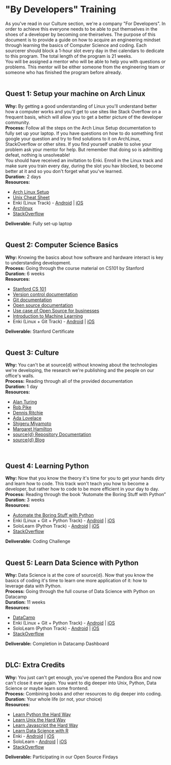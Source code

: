 # "By Developers" Training<br>

As you've read in our Culture section, we're a company "For Developers". In order to achieve this everyone needs to be able to put themselves in the shoes of a developer by becoming one theirselves.
The purpose of this document is to provide a guide on how to acquire an engineering mindset through learning the basics of Computer Science and coding. Each sourcerer should block a 1-hour slot every day in thei calendars to dedicate to this program. The total length of the program is 21 weeks.<br>
You will be assigned a mentor who will be able to help you with questions or problems. This mentor will be either someone from the engineering team or someone who has finished the program before already.<br>
<br>

## Quest 1: Setup your machine on Arch Linux<br>
<b>Why:</b> By getting a good understanding of Linux you'll understand better how a computer works and you'll get to use sites like Stack Overflow on a frequent basis, which will allow you to get a better picture of the developer community.<br>
<b>Process:</b> Follow all the steps on the Arch Linux Setup documentation to fully set up your laptop. If you have questions on how to do something first google your question and try to find solutions to it on ArchLinux, StackOverflow or other sites. If you find yourself unable to solve your problem ask your mentor for help. But remember that doing so is admitting defeat, nothing is unsolveable!<br>
You should have received an invitation to Enki. Enroll in the Linux track and make sure you train every day, during the slot you hav blocked, to become better at it and so you don't forget what you've learned.<br>
<b>Duration:</b> 2 days<br>
<b>Resources:</b><br>
* <a href="https://github.com/src-d/tutorial/blob/master/talent/by-developers-training/linux.md">Arch Linux Setup</a><br>
* <a href="http://cheatsheetworld.com/programming/unix-linux-cheat-sheet/">Unix Cheat Sheet</a><br>
* Enki (Linux Track) - <a href="https://play.google.com/store/apps/details?id=com.enki.insights&hl=en">Android</a> | <a href="https://itunes.apple.com/us/app/enki-improve-programming-skills-learn-to-code/id993753145?mt=8">iOS</a><br>
* <a href="https://wiki.archlinux.org/">Archlinux</a><br>
* <a href="https://stackoverflow.com/">StackOverflow</a><br>

<b>Deliverable:</b> Fully set-up laptop<br>
<br>

## Quest 2: Computer Science Basics<br>
<b>Why:</b> Knowing the basics about how software and hardware interact is key to understanding development.<br>
<b>Process:</b> Going through the course material on CS101 by Stanford<br>
<b>Duration:</b> 6 weeks<br>
<b>Resources:</b><br>
* <a href="http://online.stanford.edu/course/computer-science-101-self-paced">Stanford CS 101</a><br>
* <a href="https://www.atlassian.com/git/tutorials/what-is-version-control">Version control documentation</a><br>
* <a href="https://try.github.io/levels/1/challenges/1">Git documentation</a><br>
* <a href="https://en.wikipedia.org/wiki/Open-source_model">Open source documentation</a><br>
* <a href="https://opensource.org/advocacy/case_for_business.php">Use case of Open Source for businesses</a><br>
* <a href="http://www.r2d3.us/visual-intro-to-machine-learning-part-1/">Introduction to Machine Learning</a><br>
* Enki (Linux + Git Track) - <a href="https://play.google.com/store/apps/details?id=com.enki.insights&hl=en">Android</a> | <a href="https://itunes.apple.com/us/app/enki-improve-programming-skills-learn-to-code/id993753145?mt=8">iOS</a><br>

<b>Deliverable:</b> Stanford Certificate<br>
<br>

## Quest 3: Culture<br>
<b>Why:</b> You can't be at source{d} without knowing about the technologies we're developing, the research we're publishing and the people on our office's walls.<br>
<b>Process:</b> Reading through all of the provided documentation<br>
<b>Duration:</b> 1 day<br>
<b>Resources:</b><br>
* <a href="https://en.wikipedia.org/wiki/Alan_Turing">Alan Turing</a><br>
* <a href="https://en.wikipedia.org/wiki/Rob_Pike">Rob Pike</a><br>
* <a href="https://en.wikipedia.org/wiki/Dennis_Ritchie">Dennis Ritchie</a><br>
* <a href="https://en.wikipedia.org/wiki/Ada_Lovelace">Ada Lovelace</a><br>
* <a href="https://en.wikipedia.org/wiki/Shigeru_Miyamoto">Shigeru Miyamoto</a><br>
* <a href="https://en.wikipedia.org/wiki/Margaret_Hamilton_(scientist)">Margaret Hamilton</a><br>
* <a href="https://github.com/src-d">source{d} Repository Documentation</a><br>
* <a href="https://blog.sourced.tech/">source{d} Blog</a><br>
<br>

## Quest 4: Learning Python<br>
<b>Why:</b> Now that you know the theory it's time for you to get your hands dirty and learn how to code. This track won't teach you how to become a developer, but rather how to code to be more efficient in your day to day.<br>
<b>Process:</b> Reading through the book “Automate the Boring Stuff with Python”<br>
<b>Duration:</b> 3 weeks<br>
<b>Resources:</b><br>
* <a href="https://automatetheboringstuff.com/">Automate the Boring Stuff with Python</a><br>
* Enki (Linux + Git + Python Track) - <a href="https://play.google.com/store/apps/details?id=com.enki.insights&hl=en">Android</a> | <a href="https://itunes.apple.com/us/app/enki-improve-programming-skills-learn-to-code/id993753145?mt=8">iOS</a><br>
* SoloLearn (Python Track) - <a href="https://play.google.com/store/apps/details?id=com.sololearn&hl=en">Android</a> | <a href="https://itunes.apple.com/us/app/learn-python-pro/id953972812?mt=8">iOS</a><br>
* <a href="https://stackoverflow.com/">StackOverflow</a><br>

<b>Deliverable:</b> Coding Challenge<br>
<br>

## Quest 5: Learn Data Science with Python<br>
<b>Why:</b> Data Science is at the core of source{d}. Now that you know the basics of coding it's time to learn one more application of it: how to leverage data with Python.<br>
<b>Process:</b> Going through the full course of Data Science with Python on Datacamp<br>
<b>Duration:</b> 11 weeks<br>
<b>Resources:</b><br>
* <a href="https://www.datacamp.com/courses/tech:python">DataCamp</a><br>
* Enki (Linux + Git + Python Track) - <a href="https://play.google.com/store/apps/details?id=com.enki.insights&hl=en">Android</a> | <a href="https://itunes.apple.com/us/app/enki-improve-programming-skills-learn-to-code/id993753145?mt=8">iOS</a><br>
* SoloLearn (Python Track) - <a href="https://play.google.com/store/apps/details?id=com.sololearn&hl=en">Android</a> | <a href="https://itunes.apple.com/us/app/learn-python-pro/id953972812?mt=8">iOS</a><br>
* <a href="https://stackoverflow.com/">StackOverflow</a><br>

<b>Deliverable:</b> Completion in Datacamp Dashboard<br>
<br>

## DLC: Extra Credits<br>
<b>Why:</b> You just can't get enough, you've opened the Pandora Box and now can't close it ever again. You want to dig deeper into Unix, Python, Data Science or maybe learn some frontend.<br>
<b>Process:</b> Combining books and other resources to dig deeper into coding.<br>
<b>Duration:</b> Your whole life (or not, your choice)<br>
<b>Resources:</b><br>
* <a href="https://learnpythonthehardway.org/python3/">Learn Python the Hard Way</a><br>
* <a href="https://learncodethehardway.org/unix/">Learn Unix the Hard Way</a><br>
* <a href="https://learncodethehardway.org/javascript/">Learn Javascript the Hard Way</a><br>
* <a href="https://www.datacamp.com/courses/tech:r">Learn Data Science with R</a><br>
* Enki - <a href="https://play.google.com/store/apps/details?id=com.enki.insights&hl=en">Android</a> | <a href="https://itunes.apple.com/us/app/enki-improve-programming-skills-learn-to-code/id993753145?mt=8">iOS</a><br>
* SoloLearn - <a href="https://play.google.com/store/apps/details?id=com.sololearn&hl=en">Android</a> | <a href="https://itunes.apple.com/us/developer/sololearn-inc/id933957049">iOS</a><br>
* <a href="https://stackoverflow.com/">StackOverflow</a><br>

<b>Deliverable:</b> Participating in our Open Source Firdays<br>
